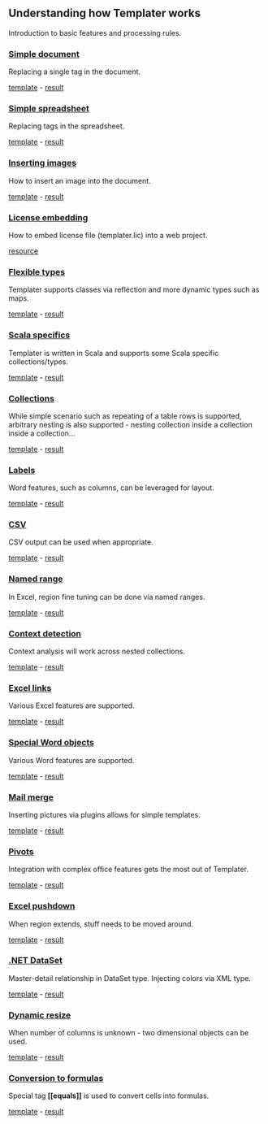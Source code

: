 ## Understanding how Templater works

Introduction to basic features and processing rules.

### [Simple document](SimpleDocument/Readme.md)

Replacing a single tag in the document.

[template](SimpleDocument/template/MyDocument.docx?raw=true) - [result](SimpleDocument/result.docx?raw=true)

### [Simple spreadsheet](SimpleSpreadsheet/Readme.md)

Replacing tags in the spreadsheet.

[template](SimpleSpreadsheet/template/MySpreadsheet.xlsx?raw=true) - [result](SimpleSpreadsheet/result.xlsx?raw=true)

### [Inserting images](ImageExample/Readme.md)

How to insert an image into the document.

[template](ImageExample/template/Picture.docx?raw=true) - [result](ImageExample/result.docx?raw=true)

### [License embedding](WebExample%20(.NET)/Readme.md)

How to embed license file (templater.lic) into a web project.

[resource](WebExample%20(.NET)/TemplaterWeb.csproj#L96)

### [Flexible types](MapExample%20(Java)/Readme.md)

Templater supports classes via reflection and more dynamic types such as maps.

[template](MapExample%20(Java)/src/main/resources/MyMap.docx?raw=true) - [result](MapExample%20(Java)/result.docx?raw=true)

### [Scala specifics](BeerList%20(Scala)/Readme.md)

Templater is written in Scala and supports some Scala specific collections/types.

[template](BeerList%20(Scala)/src/main/resources/BeerList.docx?raw=true) - [result](BeerList%20(Scala)/result.docx?raw=true)

### [Collections](ListExample/Readme.md)

While simple scenario such as repeating of a table rows is supported, arbitrary nesting is also supported - nesting collection inside a collection inside a collection...

[template](ListExample/template/MyList.docx?raw=true) - [result](ListExample/result.docx?raw=true)

### [Labels](Labels/Readme.md)

Word features, such as columns, can be leveraged for layout.

[template](Labels/template/label.docx?raw=true) - [result](Labels/result.docx?raw=true)

### [CSV](CsvExample/Readme.md)

CSV output can be used when appropriate.

[template](CsvExample/template/example.csv?raw=true) - [result](CsvExample/result.csv?raw=true)

### [Named range](NamedRange/Readme.md)

In Excel, region fine tuning can be done via named ranges.

[template](NamedRange/template/Scorecard.xlsx?raw=true) - [result](NamedRange/result.xlsx?raw=true)

### [Context detection](SpreadsheetGrouping/Readme.md)

Context analysis will work across nested collections.

[template](SpreadsheetGrouping/template/Grouping.xlsx?raw=true) - [result](SpreadsheetGrouping/result.xlsx?raw=true)

### [Excel links](ExcelLinks/Readme.md)

Various Excel features are supported.

[template](ExcelLinks/template/Links.xlsx?raw=true) - [result](ExcelLinks/result.xlsx?raw=true)

### [Special Word objects](WordLinks/Readme.md)

Various Word features are supported.

[template](WordLinks/template/Links.docx?raw=true) - [result](WordLinks/result.docx?raw=true)

### [Mail merge](MailMerge/Readme.md)

Inserting pictures via plugins allows for simple templates.

[template](MailMerge/template/letter.docx?raw=true) - [result](MailMerge/result.docx?raw=true)

### [Pivots](PivotExample/Readme.md)

Integration with complex office features gets the most out of Templater.

[template](PivotExample/template/Pivot.xlsx?raw=true) - [result](PivotExample/result.xlsx?raw=true)

### [Excel pushdown](PushDownExample/Readme.md)

When region extends, stuff needs to be moved around.

[template](PushDownExample/template/MyTable.xlsx?raw=true) - [result](PushDownExample/result.xlsx?raw=true)

### [.NET DataSet](DataSet%20(.NET)/Readme.md)

Master-detail relationship in DataSet type. Injecting colors via XML type.

[template](DataSet%20(.NET)/SampleLetter.docx?raw=true) - [result](DataSet%20(.NET)/result.docx?raw=true)

### [Dynamic resize](DynamicResize/Readme.md)

When number of columns is unknown - two dimensional objects can be used.

[template](DynamicResize/template/GroceryList.docx?raw=true) - [result](DynamicResize/result.docx?raw=true)

### [Conversion to formulas](ToFormulaConversion/Readme.md)

Special tag **[[equals]]** is used to convert cells into formulas.

[template](ToFormulaConversion/template/SimpleConversion.xlsx?raw=true) - [result](ToFormulaConversion/result.xlsx?raw=true)
